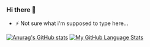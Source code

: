 ### Hi there 👋
- ⚡ Not sure what i'm supposed to type here...
<!--
**eniayomi/eniayomi** is a ✨ _special_ ✨ repository because its `README.md` (this file) appears on your GitHub profile.

Here are some ideas to get you started:

- 🔭 I’m currently working on ...
- 🌱 I’m currently learning ...
- 👯 I’m looking to collaborate on ...
- 🤔 I’m looking for help with ...
- 💬 Ask me about ...
- 📫 How to reach me: ...
- 😄 Pronouns: ...
- ⚡ Fun fact: ...
-->

[![Anurag's GitHub stats](https://github-readme-stats.vercel.app/api?username=eniayomi&count_private=true&show_icons=true&theme=radical)](https://github.com/anuraghazra/github-readme-stats) [![My GitHub Language Stats](https://github-readme-stats.vercel.app/api/top-langs/?username=eniayomi&langs_count=5&theme=radical)]()
